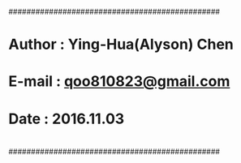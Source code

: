 ###############################################
#
# Author : Ying-Hua(Alyson) Chen
# E-mail : qoo810823@gmail.com
# Date   : 2016.11.03
#
###############################################

